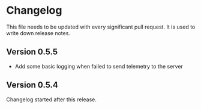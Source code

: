 # Changelog

This file needs to be updated with every significant pull request. It is used to write down release notes.

## Version 0.5.5
* Add some basic logging when failed to send telemetry to the server

## Version 0.5.4

Changelog started after this release. 